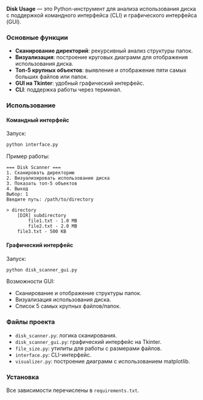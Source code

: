 **Disk Usage** — это Python-инструмент для анализа использования диска с поддержкой командного интерфейса (CLI) и графического интерфейса (GUI).  

### Основные функции  
- **Сканирование директорий**: рекурсивный анализ структуры папок.  
- **Визуализация**: построение круговых диаграмм для отображения использования диска.  
- **Топ-5 крупных объектов**: выявление и отображение пяти самых больших файлов или папок.  
- **GUI на Tkinter**: удобный графический интерфейс.  
- **CLI**: поддержка работы через терминал.  

### Использование  
#### Командный интерфейс  
Запуск:  
```bash  
python interface.py  
```  
Пример работы:  
```
=== Disk Scanner ===  
1. Сканировать директорию  
2. Визуализировать использование диска  
3. Показать топ-5 объектов  
4. Выход  
Выбор: 1  
Введите путь: /path/to/directory  

> directory  
    [DIR] subdirectory  
        file1.txt - 1.0 MB  
        file2.txt - 2.0 MB  
    file3.txt - 500 KB  
```  

#### Графический интерфейс  
Запуск:  
```bash  
python disk_scanner_gui.py  
```  
Возможности GUI:  
- Сканирование и отображение структуры папок.  
- Визуализация использования диска.  
- Список 5 самых крупных файлов/папок.  

### Файлы проекта  
- `disk_scanner.py`: логика сканирования.  
- `disk_scanner_gui.py`: графический интерфейс на Tkinter.  
- `file_size.py`: утилиты для работы с размерами файлов.  
- `interface.py`: CLI-интерфейс.  
- `visualizer.py`: построение диаграмм с использованием matplotlib.  

### Установка  
Все зависимости перечислены в `requirements.txt`.  
